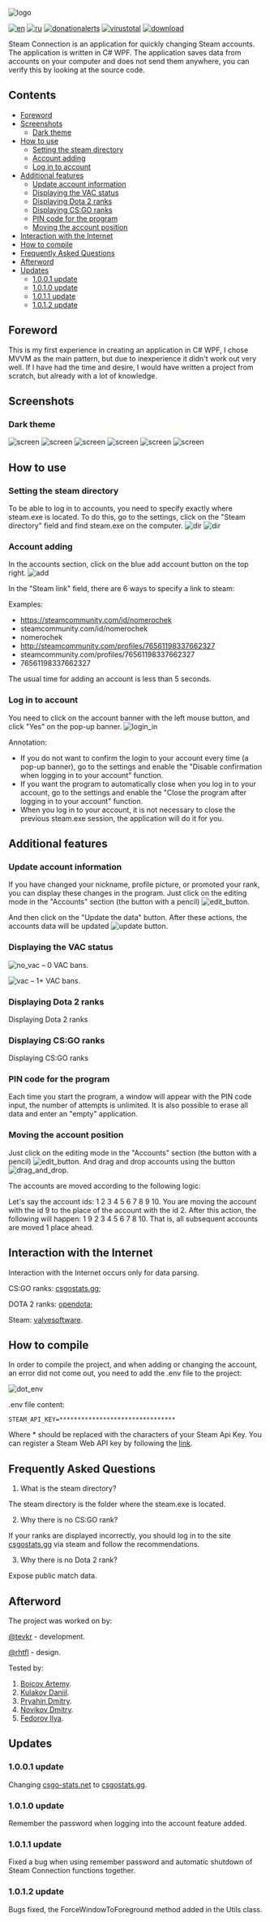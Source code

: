 ![logo](https://github.com/tevkr/Steam-Connection/blob/main/README%20images/logo.svg)

[![en](https://img.shields.io/badge/lang-en-blue.svg)](https://github.com/tevkr/Steam-Connection/blob/main/README.md)
[![ru](https://img.shields.io/badge/lang-ru-blue.svg)](https://github.com/tevkr/Steam-Connection/blob/main/README.ru-RU.md)
[![donationalerts](https://img.shields.io/badge/donationalerts-red.svg)](https://www.donationalerts.com/r/nom_xd)
[![virustotal](https://img.shields.io/badge/virustotal-1/63-green.svg)](https://www.virustotal.com/gui/file/21bdafc3b35535d9adfe6e6d3cf3a1649c5b17b881c991efff548d5209439974?nocache=1)
[![download](https://img.shields.io/badge/download-latest-green.svg)](https://github.com/tevkr/Steam-Connection/releases/tag/V1.0.1.2)

Steam Connection is an application for quickly changing Steam accounts. The application is written in C# WPF. The application saves data from accounts on your computer and does not send them anywhere, you can verify this by looking at the source code.
## Contents
- [Foreword](#foreword)
- [Screenshots](#screenshots)
    - [Dark theme](#dark-theme)
- [How to use](#how-to-use)
    - [Setting the steam directory](#setting-the-steam-directory)
    - [Account adding](#account-adding)
    - [Log in to account](#log-in-to-account)
 - [Additional features](#additional-features)
    - [Update account information](#update-account-information)
    - [Displaying the VAC status](#displaying-the-vac-status)
    - [Displaying Dota 2 ranks](#displaying-dota-2-ranks)
    - [Displaying CS:GO ranks](#displaying-csgo-ranks)
    - [PIN code for the program](#pin-code-for-the-program)
    - [Moving the account position](#moving-the-account-position)
 - [Interaction with the Internet](#interaction-with-the-internet)
 - [How to compile](#how-to-compile)
 - [Frequently Asked Questions](#frequently-asked-questions)
 - [Afterword](#afterword)
 - [Updates](#updates)
     - [1.0.0.1 update](#1001-update)
     - [1.0.1.0 update](#1010-update)
     - [1.0.1.1 update](#1011-update)
     - [1.0.1.2 update](#1012-update)
## Foreword
This is my first experience in creating an application in C# WPF, I chose MVVM as the main pattern, but due to inexperience it didn't work out very well. If I have had the time and desire, I would have written a project from scratch, but already with a lot of knowledge.
## Screenshots
### Dark theme
![screen](https://github.com/tevkr/Steam-Connection/blob/main/README%20images/en_screen_dark_1.png)
![screen](https://github.com/tevkr/Steam-Connection/blob/main/README%20images/en_screen_dark_2.png)
![screen](https://github.com/tevkr/Steam-Connection/blob/main/README%20images/en_screen_dark_3.png)
![screen](https://github.com/tevkr/Steam-Connection/blob/main/README%20images/en_screen_dark_4.png)
![screen](https://github.com/tevkr/Steam-Connection/blob/main/README%20images/en_screen_dark_5.png)
![screen](https://github.com/tevkr/Steam-Connection/blob/main/README%20images/en_screen_dark_6.png)
## How to use
### Setting the steam directory
To be able to log in to accounts, you need to specify exactly where steam.exe is located. To do this, go to the settings, click on the "Steam directory" field and find steam.exe on the computer.
![dir](https://github.com/tevkr/Steam-Connection/blob/main/README%20images/steam_dir_1.png)
![dir](https://github.com/tevkr/Steam-Connection/blob/main/README%20images/en_steam_dir_2.png)
### Account adding
In the accounts section, click on the blue add account button on the top right.
![add](https://github.com/tevkr/Steam-Connection/blob/main/README%20images/en_add_account.png)

In the "Steam link" field, there are 6 ways to specify a link to steam:

Examples:
* https://steamcommunity.com/id/nomerochek
* steamcommunity.com/id/nomerochek
* nomerochek
* http://steamcommunity.com/profiles/76561198337662327
* steamcommunity.com/profiles/76561198337662327
* 76561198337662327
 
The usual time for adding an account is less than 5 seconds.
### Log in to account
You need to click on the account banner with the left mouse button, and click "Yes" on the pop-up banner.
![login_in](https://github.com/tevkr/Steam-Connection/blob/main/README%20images/en_login.png)

Annotation:
* If you do not want to confirm the login to your account every time (a pop-up banner), go to the settings and enable the "Disable confirmation when logging in to your account" function.
* If you want the program to automatically close when you log in to your account, go to the settings and enable the "Close the program after logging in to your account" function.
* When you log in to your account, it is not necessary to close the previous steam.exe session, the application will do it for you.
## Additional features
### Update account information
If you have changed your nickname, profile picture, or promoted your rank, you can display these changes in the program. Just click on the editing mode in the "Accounts" section (the button with a pencil) ![edit_button](https://github.com/tevkr/Steam-Connection/blob/main/README%20images/edit_button.svg).

And then click on the "Update the data" button. After these actions, the accounts data will be updated ![update button](https://github.com/tevkr/Steam-Connection/blob/main/README%20images/en_update_accounts.svg).
### Displaying the VAC status
![no_vac](https://github.com/tevkr/Steam-Connection/blob/main/README%20images/no_vac.svg) – 0 VAC bans.

![vac](https://github.com/tevkr/Steam-Connection/blob/main/README%20images/vac.svg) – 1+ VAC bans.
### Displaying Dota 2 ranks
Displaying Dota 2 ranks
### Displaying CS:GO ranks
Displaying CS:GO ranks
### PIN code for the program
Each time you start the program, a window will appear with the PIN code input, the number of attempts is unlimited. It is also possible to erase all data and enter an "empty" application.
### Moving the account position
Just click on the editing mode in the "Accounts" section (the button with a pencil) ![edit_button](https://github.com/tevkr/Steam-Connection/blob/main/README%20images/edit_button.svg). And drag and drop accounts using the button ![drag_and_drop](https://github.com/tevkr/Steam-Connection/blob/main/README%20images/drag_and_drop_button.svg).

The accounts are moved according to the following logic:

Let's say the account ids: 1 2 3 4 5 6 7 8 9 10. You are moving the account with the id 9 to the place of the account with the id 2. After this action, the following will happen: 1 9 2 3 4 5 6 7 8 10. That is, all subsequent accounts are moved 1 place ahead.
## Interaction with the Internet
Interaction with the Internet occurs only for data parsing.

CS:GO ranks: [csgostats.gg](https://csgostats.gg/);

DOTA 2 ranks: [opendota](https://docs.opendota.com/);

Steam: [valvesoftware](https://developer.valvesoftware.com/wiki/Steam_Web_API).
## How to compile
In order to compile the project, and when adding or changing the account, an error did not come out, you need to add the .env file to the project:

![dot_env](https://github.com/tevkr/Steam-Connection/blob/main/README%20images/dot_env.png)

.env file content:
```
STEAM_API_KEY=********************************
```
Where * should be replaced with the characters of your Steam Api Key. You can register a Steam Web API key by following the [link](https://steamcommunity.com/dev/apikey).
## Frequently Asked Questions
1. What is the steam directory?

The steam directory is the folder where the steam.exe is located.

2. Why there is no CS:GO rank?

If your ranks are displayed incorrectly, you should log in to the site [csgostats.gg](https://csgostats.gg/) via steam and follow the recommendations.

3. Why there is no Dota 2 rank?

Expose public match data.
## Afterword
The project was worked on by:

[@tevkr](https://github.com/tevkr) - development.

[@rhtfl](https://github.com/rhtfl) - design.

Tested by:

1. [Boicov Artemy](https://vk.com/id262269724).
2. [Kulakov Daniil](https://vk.com/id462365418).
3. [Pryahin Dmitry](https://vk.com/id80937368).
4. [Novikov Dmitry](https://vk.com/id506852309).
5. [Fedorov Ilya](https://vk.com/id108573137).

## Updates
### 1.0.0.1 update
Changing [csgo-stats.net](https://csgo-stats.net/) to [csgostats.gg](https://csgostats.gg/).
### 1.0.1.0 update
Remember the password when logging into the account feature added.
### 1.0.1.1 update
Fixed a bug when using remember password and automatic shutdown of Steam Connection functions together.
### 1.0.1.2 update
Bugs fixed, the ForceWindowToForeground method added in the Utils class.